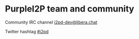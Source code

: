 PurpleI2P team and community
============================

Community IRC channel [i2pd-dev@libera.chat](https://web.libera.chat/?channels=i2pd-dev)

Twitter hashtag [#i2pd](https://twitter.com/hashtag/i2pd)

